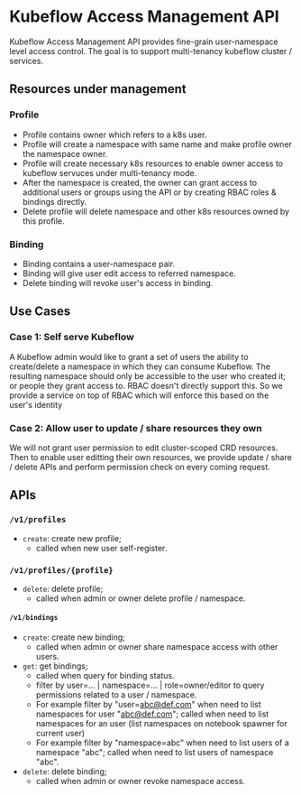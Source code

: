 # Kubeflow Access Management API

Kubeflow Access Management API provides fine-grain user-namespace level access control.
The goal is to support multi-tenancy kubeflow cluster / services.

## Resources under management

### Profile

- Profile contains owner which refers to a k8s user.
- Profile will create a namespace with same name and make profile owner the namespace owner.
- Profile will create necessary k8s resources to enable owner access to kubeflow servuces under multi-tenancy mode.
- After the namespace is created, the owner can grant access to additional users or groups using the API or by creating RBAC roles & bindings directly.
- Delete profile will delete namespace and other k8s resources owned by this profile.

### Binding

- Binding contains a user-namespace pair.
- Binding will give user edit access to referred namespace.
- Delete binding will revoke user's access in binding.

## Use Cases

### Case 1: Self serve Kubeflow

A Kubeflow admin would like to grant a set of users the ability to create/delete a namespace in which they can consume Kubeflow.
The resulting namespace should only be accessible to the user who created it; or people they grant access to.
RBAC doesn't directly support this. So we provide a service on top of RBAC which will enforce this based on the user's identity

### Case 2: Allow user to update / share resources they own

We will not grant user permission to edit cluster-scoped CRD resources. Then to enable user editting their own resources,
we provide update / share / delete APIs and perform permission check on every coming request.  

## APIs

### `/v1/profiles`

- `create`: create new profile;
  - called when new user self-register.

### `/v1/profiles/{profile}`

- `delete`: delete profile;
  - called when admin or owner delete profile / namespace.

#### `/v1/bindings`

- `create`: create new binding;
  - called when admin or owner share namespace access with other users.
- `get`: get bindings;
  - called when query for binding status.
  - filter by user=... | namespace=... | role=owner/editor to query permissions related to a user / namespace.
  - For example filter by "user=abc@def.com" when need to list namespaces for user "abc@def.com"; called when need to list namespaces for an user (list namespaces on notebook spawner for current user)
  - For example filter by "namespace=abc" when need to list users of a namespace "abc"; called when need to list users of namespace "abc".
- `delete`: delete binding;
  - called when admin or owner revoke namespace access.

